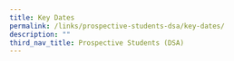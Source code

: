 ```yaml
---
title: Key Dates
permalink: /links/prospective-students-dsa/key-dates/
description: ""
third_nav_title: Prospective Students (DSA)
---
```

